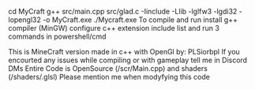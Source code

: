 cd MyCraft
g++ src/main.cpp src/glad.c -Iinclude -Llib -lglfw3 -lgdi32 -lopengl32 -o MyCraft.exe
./Mycraft.exe
To compile and run install g++ compiler (MinGW) configure c++ extension include list and run 3 commands in powershell/cmd

This is MineCraft version made in c++ with OpenGl by: PLSiorbpl
If you encourted any issues while compiling or with gameplay tell me in Discord DMs
Entire Code is OpenSource (/scr/Main.cpp) and shaders (/shaders/.glsl)
Please mention me when modyfying this code